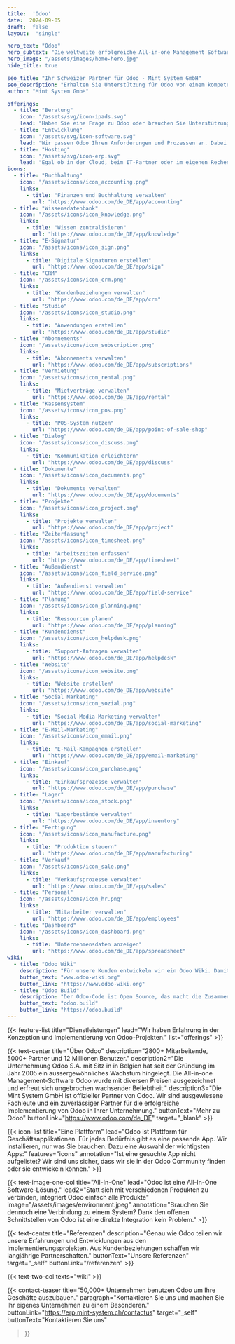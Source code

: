 ```yaml
---
title:  'Odoo'
date:  2024-09-05
draft:  false
layout:  "single"

hero_text: "Odoo"
hero_subtext: "Die weltweite erfolgreiche All-in-one Management Software. Dank modernster Technik so individuell wie ihre Firma."
hero_image: "/assets/images/home-hero.jpg"
hide_title: true

seo_title: "Ihr Schweizer Partner für Odoo - Mint System GmbH"
seo_description: "Erhalten Sie Unterstützung für Odoo von einem kompetenten Schweizer Partner. Dank modernster Technik schaffen wir den entscheidenden Vorsprung für Ihr Unternehmen."
author: "Mint System GmbH"

offerings:
  - title: "Beratung"
    icon: "/assets/svg/icon-ipads.svg"
    lead: "Haben Sie eine Frage zu Odoo oder brauchen Sie Unterstützung bei der Konfiguration und Implementation? Dann sind Sie bei uns genau richtig."
  - title: "Entwicklung"
    icon: "/assets/svg/icon-software.svg"
    lead: "Wir passen Odoo Ihren Anforderungen und Prozessen an. Dabei bauen wir auf Erfahrungen und Entwicklungen aus vergangenen Projekten auf."
  - title: "Hosting"
    icon: "/assets/svg/icon-erp.svg"
    lead: "Egal ob in der Cloud, beim IT-Partner oder im eigenen Rechenzentrum, wir stellen ein zuverlässiges und stabiles Odoo-Hosting für Sie bereit."
icons:
  - title: "Buchhaltung"
    icon: "/assets/icons/icon_accounting.png"
    links:
      - title: "Finanzen und Buchhaltung verwalten"
        url: "https://www.odoo.com/de_DE/app/accounting"
  - title: "Wissensdatenbank"
    icon: "/assets/icons/icon_knowledge.png"
    links:
      - title: "Wissen zentralisieren"
        url: "https://www.odoo.com/de_DE/app/knowledge"
  - title: "E-Signatur"
    icon: "/assets/icons/icon_sign.png"
    links:
      - title: "Digitale Signaturen erstellen"
        url: "https://www.odoo.com/de_DE/app/sign"
  - title: "CRM"
    icon: "/assets/icons/icon_crm.png"
    links:
      - title: "Kundenbeziehungen verwalten"
        url: "https://www.odoo.com/de_DE/app/crm"
  - title: "Studio"
    icon: "/assets/icons/icon_studio.png"
    links:
      - title: "Anwendungen erstellen"
        url: "https://www.odoo.com/de_DE/app/studio"
  - title: "Abonnements"
    icon: "/assets/icons/icon_subscription.png"
    links:
      - title: "Abonnements verwalten"
        url: "https://www.odoo.com/de_DE/app/subscriptions"
  - title: "Vermietung"
    icon: "/assets/icons/icon_rental.png"
    links:
      - title: "Mietverträge verwalten"
        url: "https://www.odoo.com/de_DE/app/rental"
  - title: "Kassensystem"
    icon: "/assets/icons/icon_pos.png"
    links:
      - title: "POS-System nutzen"
        url: "https://www.odoo.com/de_DE/app/point-of-sale-shop"
  - title: "Dialog"
    icon: "/assets/icons/icon_discuss.png"
    links:
      - title: "Kommunikation erleichtern"
        url: "https://www.odoo.com/de_DE/app/discuss"
  - title: "Dokumente"
    icon: "/assets/icons/icon_documents.png"
    links:
      - title: "Dokumente verwalten"
        url: "https://www.odoo.com/de_DE/app/documents"
  - title: "Projekte"
    icon: "/assets/icons/icon_project.png"
    links:
      - title: "Projekte verwalten"
        url: "https://www.odoo.com/de_DE/app/project"
  - title: "Zeiterfassung"
    icon: "/assets/icons/icon_timesheet.png"
    links:
      - title: "Arbeitszeiten erfassen"
        url: "https://www.odoo.com/de_DE/app/timesheet"
  - title: "Außendienst"
    icon: "/assets/icons/icon_field_service.png"
    links:
      - title: "Außendienst verwalten"
        url: "https://www.odoo.com/de_DE/app/field-service"
  - title: "Planung"
    icon: "/assets/icons/icon_planning.png"
    links:
      - title: "Ressourcen planen"
        url: "https://www.odoo.com/de_DE/app/planning"
  - title: "Kundendienst"
    icon: "/assets/icons/icon_helpdesk.png"
    links:
      - title: "Support-Anfragen verwalten"
        url: "https://www.odoo.com/de_DE/app/helpdesk"
  - title: "Website"
    icon: "/assets/icons/icon_website.png"
    links:
      - title: "Website erstellen"
        url: "https://www.odoo.com/de_DE/app/website"
  - title: "Social Marketing"
    icon: "/assets/icons/icon_sozial.png"
    links:
      - title: "Social-Media-Marketing verwalten"
        url: "https://www.odoo.com/de_DE/app/social-marketing"
  - title: "E-Mail-Marketing"
    icon: "/assets/icons/icon_email.png"
    links:
      - title: "E-Mail-Kampagnen erstellen"
        url: "https://www.odoo.com/de_DE/app/email-marketing"
  - title: "Einkauf"
    icon: "/assets/icons/icon_purchase.png"
    links:
      - title: "Einkaufsprozesse verwalten"
        url: "https://www.odoo.com/de_DE/app/purchase"
  - title: "Lager"
    icon: "/assets/icons/icon_stock.png"
    links:
      - title: "Lagerbestände verwalten"
        url: "https://www.odoo.com/de_DE/app/inventory"
  - title: "Fertigung"
    icon: "/assets/icons/icon_manufacture.png"
    links:
      - title: "Produktion steuern"
        url: "https://www.odoo.com/de_DE/app/manufacturing"
  - title: "Verkauf"
    icon: "/assets/icons/icon_sale.png"
    links:
      - title: "Verkaufsprozesse verwalten"
        url: "https://www.odoo.com/de_DE/app/sales"
  - title: "Personal"
    icon: "/assets/icons/icon_hr.png"
    links:
      - title: "Mitarbeiter verwalten"
        url: "https://www.odoo.com/de_DE/app/employees"
  - title: "Dashboard"
    icon: "/assets/icons/icon_dashboard.png"
    links:
      - title: "Unternehmensdaten anzeigen"
        url: "https://www.odoo.com/de_DE/app/spreadsheet"
wiki:
  - title: "Odoo Wiki"
    description: "Für unsere Kunden entwickeln wir ein Odoo Wiki. Damit lernen Benutzer den Umgang mit Odoo in kürzester Zeit und haben ein ausführliches Nachschlagewerk."
    button_text: "www.odoo-wiki.org"
    button_link: "https://www.odoo-wiki.org"
  - title: "Odoo Build"
    description: "Der Odoo-Code ist Open Source, das macht die Zusammenarbeit einfacher. Deshalb veröffentlichen wir unsere Odoo-Entwicklungen sowie unsere Entwicklungsumgebung."
    button_text: "odoo.build"
    button_link: "https://odoo.build"
---
```


{{< feature-list title="Dienstleistungen" lead="Wir haben Erfahrung in der Konzeption und Implementierung von Odoo-Projekten." list="offerings" >}}

{{< text-center
  title="Über Odoo"
  description="2800+ Mitarbeitende, 5000+ Partner und 12 Millionen Benutzer."
  description2="Die Unternehmung Odoo S.A. mit Sitz in in Belgien hat seit der Gründung im Jahr 2005 ein aussergewöhnliches Wachstum hingelegt. Die All-in-one Management-Software Odoo wurde mit diversen Preisen ausgezeichnet und erfreut sich ungebrochen wachsender Beliebtheit."
  description3="Die Mint System GmbH ist offizieller Partner von Odoo. Wir sind ausgewiesene Fachleute und ein zuverlässiger Partner für die erfolgreiche Implementierung von Odoo in Ihrer Unternehmung."
  buttonText="Mehr zu Odoo"
  buttonLink="https://www.odoo.com/de_DE"
  target="_blank" >}}


{{< icon-list title="Eine Plattform" lead="Odoo ist Plattform für Geschäftsapplikationen. Für jedes Bedürfnis gibt es eine passende App. Wir installieren, nur was Sie brauchen. Dazu eine Auswahl der wichtigsten Apps:" features="icons" annotation="Ist eine gesuchte App nicht aufgelistet? Wir sind uns sicher, dass wir sie in der Odoo Community finden oder sie entwickeln können." >}}

{{< text-image-one-col title="All-In-One" lead="Odoo ist eine All-In-One Software-Lösung." lead2="Statt sich mit verschiedenen Produkten zu verbinden, integriert Odoo einfach alle Produkte" image="/assets/images/environment.jpeg" annotation="Brauchen Sie dennoch eine Verbindung zu einem System? Dank den offenen Schnittstellen von Odoo ist eine direkte Integration kein Problem." >}}

{{< text-center
  title="Referenzen"
  description="Genau wie Odoo teilen wir unsere Erfahrungen und Entwicklungen aus den Implementierungsprojekten. Aus Kundenbeziehungen schaffen wir langjährige Partnerschaften."
  buttonText="Unsere Referenzen"
  target="_self"
  buttonLink="/referenzen" >}}

{{< text-two-col texts="wiki" >}}

{{< contact-teaser
    title="50,000+ Unternehmen benutzen Odoo um Ihre Geschäfte auszubauen."
    paragraph="Kontaktieren Sie uns und machen Sie Ihr eigenes Unternehmen zu einem Besonderen."
    buttonLink="https://erp.mint-system.ch/contactus"
    target="_self"
    buttonText="Kontaktieren Sie uns"
>}}
